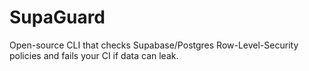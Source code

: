 # SupaGuard

Open-source CLI that checks Supabase/Postgres Row-Level-Security policies and fails your CI if data can leak. 